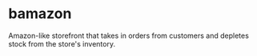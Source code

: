 # bamazon
Amazon-like storefront that takes in orders from customers and depletes stock from the store's inventory.
